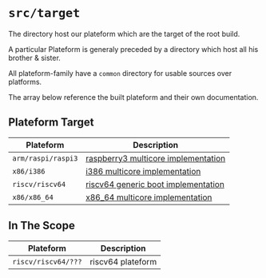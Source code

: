 `src/target`
=============

The directory host our plateform which are the target of the root build.

A particular Plateform is generaly preceded by a directory which host all his brother & sister.

All plateform-family have a `common` directory for usable sources over platforms.

The array below reference the built plateform and their own documentation.


## Plateform Target

| Plateform            | Description                                                          |
|----------------------|----------------------------------------------------------------------|
| `arm/raspi/raspi3`   | [raspberry3 multicore implementation](arm/raspi/raspi3/README.md)    |
| `x86/i386`           | [i386 multicore implementation](x86/i386/README.md)                  |
| `riscv/riscv64`      | [riscv64 generic boot implementation](riscv/riscv64/README.md)       |
| `x86/x86_64`         | [x86_64 multicore implementation](x86/i386/README.md)                |


## In The Scope

| Plateform            | Description                                                          |
|----------------------|----------------------------------------------------------------------|
| `riscv/riscv64/???`  | riscv64 plateform                                                    |